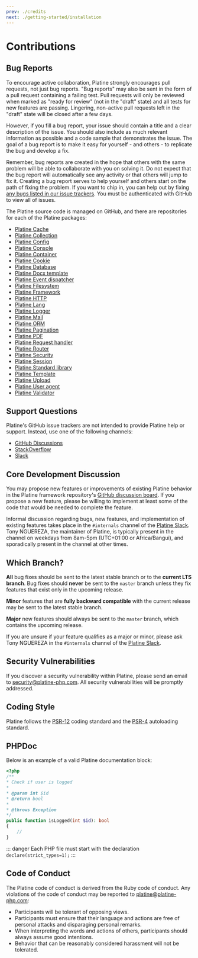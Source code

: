 ```yaml
---
prev: ./credits
next: ./getting-started/installation
---
```

# Contributions

## Bug Reports

To encourage active collaboration, Platine strongly encourages pull requests, not just bug reports. "Bug reports" may also be sent in the form of a pull request containing a failing test. Pull requests will only be reviewed when marked as "ready for review" (not in the "draft" state) and all tests for new features are passing. Lingering, non-active pull requests left in the "draft" state will be closed after a few days.

However, if you fill a bug report, your issue should contain a title and a clear description of the issue. You should also include as much relevant information as possible and a code sample that demonstrates the issue. The goal of a bug report is to make it easy for yourself - and others - to replicate the bug and develop a fix.

Remember, bug reports are created in the hope that others with the same problem will be able to collaborate with you on solving it. Do not expect that the bug report will automatically see any activity or that others will jump to fix it. Creating a bug report serves to help yourself and others start on the path of fixing the problem. If you want to chip in, you can help out by fixing [any bugs listed in our issue trackers](https://github.com/platine-php/app/issues). You must be authenticated with GitHub to view all of issues.

The Platine source code is managed on GitHub, and there are repositories for each of the Platine packages:

- [Platine Cache](https://github.com/platine-php/cache)
- [Platine Collection](https://github.com/platine-php/collection)
- [Platine Config](https://github.com/platine-php/config)
- [Platine Console](https://github.com/platine-php/console)
- [Platine Container](https://github.com/platine-php/container)
- [Platine Cookie](https://github.com/platine-php/cookie)
- [Platine Database](https://github.com/platine-php/database)
- [Platine Docx template](https://github.com/platine-php/docx-template)
- [Platine Event dispatcher](https://github.com/platine-php/event-dispatcher)
- [Platine Filesystem](https://github.com/platine-php/filesystem)
- [Platine Framework](https://github.com/platine-php/framework)
- [Platine HTTP](https://github.com/platine-php/http)
- [Platine Lang](https://github.com/platine-php/lang)
- [Platine Logger](https://github.com/platine-php/logger)
- [Platine Mail](https://github.com/platine-php/mail)
- [Platine ORM](https://github.com/platine-php/orm)
- [Platine Pagination](https://github.com/platine-php/pagination)
- [Platine PDF](https://github.com/platine-php/pdf)
- [Platine Request handler](https://github.com/platine-php/request-handler)
- [Platine Router](https://github.com/platine-php/router)
- [Platine Security](https://github.com/platine-php/security)
- [Platine Session](https://github.com/platine-php/session)
- [Platine Standard library](https://github.com/platine-php/stdlib)
- [Platine Template](https://github.com/platine-php/template)
- [Platine Upload](https://github.com/platine-php/upload)
- [Platine User agent](https://github.com/platine-php/user-agent)
- [Platine Validator](https://github.com/platine-php/validator)

## Support Questions

Platine's GitHub issue trackers are not intended to provide Platine help or support. Instead, use one of the following channels:

- [GitHub Discussions](https://github.com/platine-php/app/discussions)
- [StackOverflow](https://stackoverflow.com/questions/tagged/platine-php)
- [Slack](https://platineframework.slack.com)

## Core Development Discussion

You may propose new features or improvements of existing Platine behavior in the Platine framework repository's [GitHub discussion board](https://github.com/platine-php/app/discussions). If you propose a new feature, please be willing to implement at least some of the code that would be needed to complete the feature.

Informal discussion regarding bugs, new features, and implementation of existing features takes place in the `#internals` channel of the [Platine Slack](https://platineframework.slack.com). Tony NGUEREZA, the maintainer of Platine, is typically present in the channel on weekdays from 8am-5pm (UTC+01:00 or Africa/Bangui), and sporadically present in the channel at other times.

## Which Branch?

**All** bug fixes should be sent to the latest stable branch or to the **current LTS branch**. Bug fixes should **never** be sent to the `master` branch unless they fix features that exist only in the upcoming release.

**Minor** features that are **fully backward compatible** with the current release may be sent to the latest stable branch.

**Major** new features should always be sent to the `master` branch, which contains the upcoming release.

If you are unsure if your feature qualifies as a major or minor, please ask Tony NGUEREZA in the `#internals` channel of the [Platine Slack](https://platineframework.slack.com).

## Security Vulnerabilities

If you discover a security vulnerability within Platine, please send an email to [security@platine-php.com](mailto:security@platine-php.com). All security vulnerabilities will be promptly addressed.

## Coding Style

Platine follows the [PSR-12](https://www.php-fig.org/psr/psr-12) coding standard and the [PSR-4](https://www.php-fig.org/psr/psr-4/) autoloading standard.

## PHPDoc

Below is an example of a valid Platine documentation block:

```php
<?php
/**
* Check if user is logged
*
* @param int $id
* @return bool
*
* @throws Exception
*/
public function isLogged(int $id): bool
{
    //
}
```

::: danger
 Each PHP file must start with the declaration `declare(strict_types=1);`
:::

## Code of Conduct

The Platine code of conduct is derived from the Ruby code of conduct. Any violations of the code of conduct may be reported to [platine@platine-php.com](mailto:platine@platine-php.com):

- Participants will be tolerant of opposing views.
- Participants must ensure that their language and actions are free of personal attacks and disparaging personal remarks.
- When interpreting the words and actions of others, participants should always assume good intentions.
- Behavior that can be reasonably considered harassment will not be tolerated.



